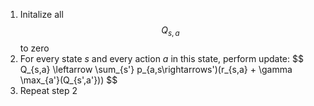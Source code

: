 1. Initalize all $$Q_{s,a}$$ to zero
2. For every state _s_ and every action _a_ in this state, perform update: 
$$
Q_{s,a} \leftarrow \sum_{s'} p_{a,s\rightarrows')(r_{s,a} + \gamma \max_{a'}(Q_{s',a'}))
$$
3. Repeat step 2

